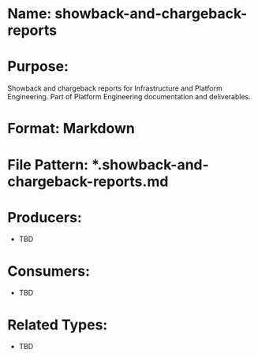 # Name: showback-and-chargeback-reports

# Purpose:
Showback and chargeback reports for Infrastructure and Platform Engineering. Part of Platform Engineering documentation and deliverables.

# Format: Markdown

# File Pattern: *.showback-and-chargeback-reports.md

# Producers:
- TBD

# Consumers:
- TBD

# Related Types:
- TBD
